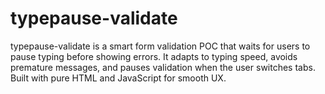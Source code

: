# typepause-validate
typepause-validate is a smart form validation POC that waits for users to pause typing before showing errors. It adapts to typing speed, avoids premature messages, and pauses validation when the user switches tabs. Built with pure HTML and JavaScript for smooth UX.
